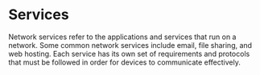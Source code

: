 # Services 

Network services refer to the applications and services that run on a network. Some common network services include email, file sharing, and web hosting. Each service has its own set of requirements and protocols that must be followed in order for devices to communicate effectively.